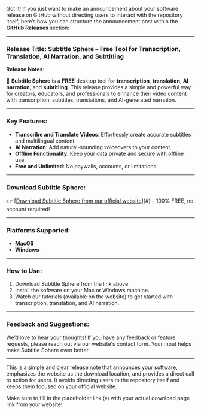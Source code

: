 Got it! If you just want to make an announcement about your software release on GitHub without directing users to interact with the repository itself, here’s how you can structure the announcement post within the **GitHub Releases** section:

---

### **Release Title: Subtitle Sphere – Free Tool for Transcription, Translation, AI Narration, and Subtitling**

**Release Notes:**

🚀 **Subtitle Sphere** is a **FREE** desktop tool for **transcription**, **translation**, **AI narration**, and **subtitling**. This release provides a simple and powerful way for creators, educators, and professionals to enhance their video content with transcription, subtitles, translations, and AI-generated narration.

---

### **Key Features:**
- **Transcribe and Translate Videos**: Effortlessly create accurate subtitles and multilingual content.  
- **AI Narration**: Add natural-sounding voiceovers to your content.  
- **Offline Functionality**: Keep your data private and secure with offline use.  
- **Free and Unlimited**: No paywalls, accounts, or limitations.

---

### **Download Subtitle Sphere:**
👉 [[Download Subtitle Sphere from our official website](https://www.subtitlesphere.com)](#) – 100% FREE, no account required!

---

### **Platforms Supported:**
- **MacOS**  
- **Windows**

---

### **How to Use:**
1. Download Subtitle Sphere from the link above.  
2. Install the software on your Mac or Windows machine.  
3. Watch our tutorials (available on the website) to get started with transcription, translation, and AI narration.

---

### **Feedback and Suggestions:**
We’d love to hear your thoughts! If you have any feedback or feature requests, please reach out via our website's contact form. Your input helps make Subtitle Sphere even better.

---

This is a simple and clear release note that announces your software, emphasizes the website as the download location, and provides a direct call to action for users. It avoids directing users to the repository itself and keeps them focused on your official website.

Make sure to fill in the placeholder link (`#`) with your actual download page link from your website!
